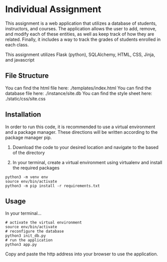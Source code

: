 # Individual Assignment

This assignment is a web application that utilizes a database of students, instructors, and courses. The application allows the user to add, remove, and modify each of these entities, as well as keep track of how they are related. Finally, it includes a way to track the grades of students enrolled in each class.

This assignment utilizes Flask (python), SQLAlchemy, HTML, CSS, Jinja, and javascript

## File Structure

You can find the html file here: ./templates/index.html
You can find the database file here: ./instance/site.db
You can find the style sheet here: ./static/css/site.css

## Installation

In order to run this code, it is recommended to use a virtual environment and a package manager. These directions will be written according to the package manager pip.

1. Download the code to your desired location and navigate to the based of the directory

2. In your terminal, create a virtual environment using virtualenv and install the required packages

```
python3 -m venv env
source env/bin/activate
python3 -m pip install -r requirements.txt
```

## Usage

In your terminal... 
```
# activate the virtual environment
source env/bin/activate
# reconfigure the database
python3 init_db.py
# run the application
python3 app.py
```

Copy and paste the http address into your browser to use the application.